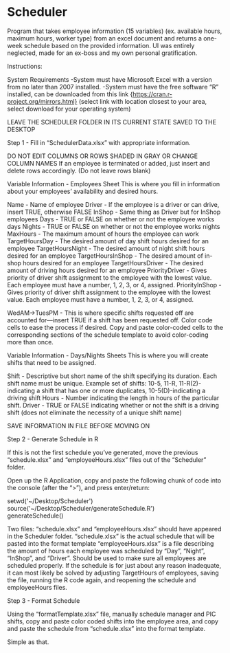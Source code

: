 # Scheduler
Program that takes employee information (15 variables) (ex. available hours, maximum hours, worker type) from an excel document and returns a one-week schedule based on the provided information. UI was entirely neglected, made for an ex-boss and my own personal gratification.

Instructions:

System Requirements
-System must have Microsoft Excel with a version from no later than 2007 installed.
-System must have the free software “R” installed, can be downloaded from this link {https://cran.r-project.org/mirrors.html} (select link with location closest to your area, select download for your operating system)

LEAVE THE SCHEDULER FOLDER IN ITS CURRENT STATE SAVED TO THE DESKTOP

Step 1 - Fill in “SchedulerData.xlsx” with appropriate information.

DO NOT EDIT COLUMNS OR ROWS SHADED IN GRAY OR CHANGE COLUMN NAMES
If an employee is terminated or added, just insert and delete rows accordingly. (Do not leave rows blank)

Variable Information - Employees Sheet
This is where you fill in information about your employees’ availability and desired hours.

Name - Name of employee 
Driver - If the employee is a driver or can drive, insert TRUE, otherwise FALSE
InShop - Same thing as Driver but for InShop employees
Days - TRUE or FALSE on whether or not the employee works days
Nights - TRUE or FALSE on whether or not the employee works nights
MaxHours - The maximum amount of hours the employee can work
TargetHoursDay - The desired amount of day shift hours desired for an employee
TargetHoursNight - The desired amount of night shift hours desired for an employee
TargetHoursInShop - The desired amount of in-shop hours desired for an employee
TargetHoursDriver - The desired amount of driving hours desired for an employee
PriorityDriver - Gives priority of driver shift assignment to the employee with the lowest value. Each employee must have a number, 1, 2, 3, or 4, assigned.
PriorityInShop - Gives priority of driver shift assignment to the employee with the lowest value. Each employee must have a number, 1, 2, 3, or 4, assigned.

WedAM->TuesPM - This is where specific shifts requested off are accounted for—insert TRUE if a shift has been requested off. Color code cells to ease the process if desired. Copy and paste color-coded cells to the corresponding sections of the schedule template to avoid color-coding more than once.

Variable Information - Days/Nights Sheets
This is where you will create shifts that need to be assigned.

Shift - Descriptive but short name of the shift specifying its duration. Each shift name must be unique. Example set of shifts: 10-5, 11-R, 11-R(2)-indicating a shift that has one or more duplicates, 10-5(D)-indicating a driving shift
Hours - Number indicating the length in hours of the particular shift.
Driver - TRUE or FALSE indicating whether or not the shift is a driving shift (does not eliminate the necessity of a unique shift name)

SAVE INFORMATION IN FILE BEFORE MOVING ON

Step 2 - Generate Schedule in R

If this is not the first schedule you’ve generated, move the previous “schedule.xlsx” and “employeeHours.xlsx” files out of the “Scheduler” folder.

Open up the R Application, copy and paste the following chunk of code into the console (after the “>”), and press enter/return:

setwd('~/Desktop/Scheduler')     
source('~/Desktop/Scheduler/generateSchedule.R')    
generateSchedule()    

Two files: “schedule.xlsx” and “employeeHours.xlsx” should have appeared in the Scheduler folder.
“schedule.xlsx” is the actual schedule that will be pasted into the format template
“employeeHours.xlsx” is a file describing the amount of hours each employee was scheduled by “Day”, “Night”, “InShop”, and “Driver”. Should be used to make sure all employees are scheduled properly. If the schedule is for just about any reason inadequate, it can most likely be solved by adjusting TargetHours of employees, saving the file, running the R code again, and reopening the schedule and employeeHours files.

Step 3 - Format Schedule

Using the “formatTemplate.xlsx” file, manually schedule manager and PIC shifts, copy and paste color coded shifts into the employee area, and copy and paste the schedule from “schedule.xlsx” into the format template.

Simple as that.
